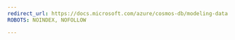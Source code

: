 ```yaml
---
redirect_url: https://docs.microsoft.com/azure/cosmos-db/modeling-data
ROBOTS: NOINDEX, NOFOLLOW

---
```

